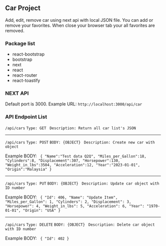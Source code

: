 ## Car Project

Add, edit, remove car using next api with local JSON file. You can add or remove your favorites. When close your browser tab your all favorites are removed.

### Package list

- react-bootstrap
- bootstrap
- next
- react
- react-router
- react-toastify

### NEXT API

Default port is 3000.
Example URL: `http://localhost:3000/api/car`

### API Endpoint List

`/api/cars`
`Type: GET`
` Description: Return all car list's JSON`

---

`/api/cars`
`Type: POST`
`BODY: {OBJECT}`
` Description: Create new car with object`

Example BODY: `
{
    "Name":"Test data Q2Q",
    "Miles_per_Gallon":18,
    "Cylinders":8,
    "Displacement":307,
    "Horsepower":130,
    "Weight_in_lbs":3504,
    "Acceleration":12,
    "Year":"2023-01-01",
    "Origin":"Malaysia"
}`

---

`/api/cars`
`Type: PUT`
`BODY: {OBJECT}`
` Description: Update car object with ID number`

Example BODY: `
{
    "Id": 406,
    "Name": "Update Item",
    "Miles_per_Gallon": 1,
    "Cylinders": 2,
    "Displacement": 3,
    "Horsepower": 4,
    "Weight_in_lbs": 5,
    "Acceleration": 6,
    "Year": "1970-01-01",
    "Origin": "USA"
}`

---

`/api/cars`
`Type: DELETE`
`BODY: {OBJECT}`
` Description: Delete car object with ID number`

Example BODY: `
{
    "Id": 402
}`
